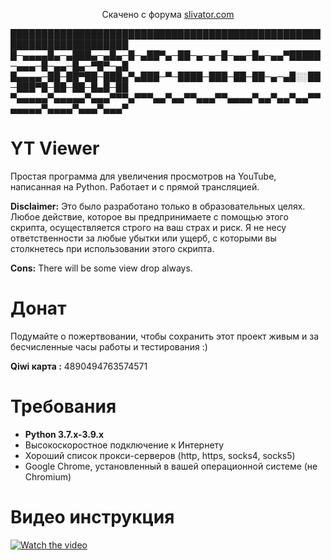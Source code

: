 <p align="center">
  Скачено с форума <a href="https://slivator.com/" arget="_blank">slivator.com</a>
</p>
<p align="center">

█████████████████████████████████████████████████████████████████████
█─▄▄▄▄█▄─▄███▄─▄█▄─█─▄██▀▄─██─▄─▄─█─▄▄─█▄─▄▄▀█████─▄▄▄─█─▄▄─█▄─▀█▀─▄█
█▄▄▄▄─██─██▀██─███▄▀▄███─▀─████─███─██─██─▄─▄█░░██─███▀█─██─██─█▄█─██
▀▄▄▄▄▄▀▄▄▄▄▄▀▄▄▄▀▀▀▄▀▀▀▄▄▀▄▄▀▀▄▄▄▀▀▄▄▄▄▀▄▄▀▄▄▀▄▄▀▀▄▄▄▄▄▀▄▄▄▄▀▄▄▄▀▄▄▄▀
</p>

# YT Viewer
Простая программа для увеличения просмотров на YouTube, написанная на Python. Работает и с прямой трансляцией.

**Disclaimer:** Это было разработано только в образовательных целях. Любое действие, которое вы предпринимаете с помощью этого скрипта, осуществляется строго на ваш страх и риск. Я не несу ответственности за любые убытки или ущерб, с которыми вы столкнетесь при использовании этого скрипта.

**Cons:** There will be some view drop always. 

# Донат
   Подумайте о пожертвовании, чтобы сохранить этот проект живым и за бесчисленные часы работы и тестирования :)
   
  **Qiwi карта :** 4890494763574571

# Требования
 * **Python 3.7.x-3.9.x**
 * Высокоскоростное подключение к Интернету
 * Хороший список прокси-серверов (http, https, socks4, socks5)
 * Google Chrome, установленный в вашей операционной системе (не Chromium)

# Видео инструкция
  
[![Watch the video](https://i.imgur.com/cLTeGjg.jpg)](https://youtu.be/B-K70sg7EI8)
